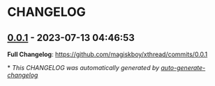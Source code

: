 # CHANGELOG

## [0.0.1](https://github.com/magiskboy/xthread/releases/tag/0.0.1) - 2023-07-13 04:46:53

**Full Changelog**: https://github.com/magiskboy/xthread/commits/0.0.1

\* *This CHANGELOG was automatically generated by [auto-generate-changelog](https://github.com/BobAnkh/auto-generate-changelog)*
